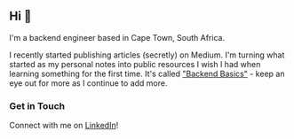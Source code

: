 ## Hi 👋

I'm a backend engineer based in Cape Town, South Africa.

I recently started publishing articles (secretly) on Medium. I'm turning what started as my personal notes into public resources I wish I had when learning something for the first time. It's called ["Backend Basics"](https://backendbasics.medium.com/) - keep an eye out for more as I continue to add more.

### Get in Touch
Connect with me on [LinkedIn](https://www.linkedin.com/in/rebecca-crompton/)!
